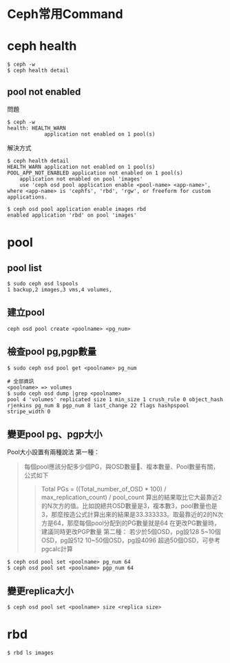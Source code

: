 # Ceph常用Command
# ceph health
```
$ ceph -w
$ ceph health detail
```
## pool not enabled
問題
```
$ ceph -w
health: HEALTH_WARN
            application not enabled on 1 pool(s)
```
解決方式
```
$ ceph health detail
HEALTH_WARN application not enabled on 1 pool(s)
POOL_APP_NOT_ENABLED application not enabled on 1 pool(s)
    application not enabled on pool 'images'
    use 'ceph osd pool application enable <pool-name> <app-name>', where <app-name> is 'cephfs', 'rbd', 'rgw', or freeform for custom applications.

$ ceph osd pool application enable images rbd
enabled application 'rbd' on pool 'images'
```
# pool
## pool list
```
$ sudo ceph osd lspools
1 backup,2 images,3 vms,4 volumes,
```
## 建立pool
```
ceph osd pool create <poolname> <pg_num>
```
## 檢查pool pg,pgp數量
```
$ sudo ceph osd pool get <poolname> pg_num

# 全部資訊
<poolname> => volumes
$ sudo ceph osd dump |grep <poolname>
pool 4 'volumes' replicated size 1 min_size 1 crush_rule 0 object_hash rjenkins pg_num 8 pgp_num 8 last_change 22 flags hashpspool stripe_width 0
```
## 變更pool pg、pgp大小
Pool大小設置有兩種說法
第一種：
> 每個pool應該分配多少個PG，與OSD數量、複本數量、Pool數量有關，公式如下
>> Total PGs = ((Total_number_of_OSD * 100) / max_replication_count) / pool_count
> 算出的結果取比它大最靠近2的N次方的值。比如說總共OSD數量是3，複本數3，pool數量也是3，那麼按造公式計算出來的結果是33.333333。取最靠近的2的N次方是64，那麼每個pool分配到的PG數量就是64
> 在更改PG數量時，建議同時更改PGP數量
第二種：
> 若少於5個OSD，pg設128
> 5~10個OSD，pg設512
> 10~50個OSD，pg設4096
> 超過50個OSD，可參考pgcalc計算
```
$ ceph osd pool set <poolname> pg_num 64
$ ceph osd pool set <poolname> pgp_num 64
```
## 變更replica大小
```
$ ceph osd pool set <poolname> size <replica size>
```
# rbd
```
$ rbd ls images
```